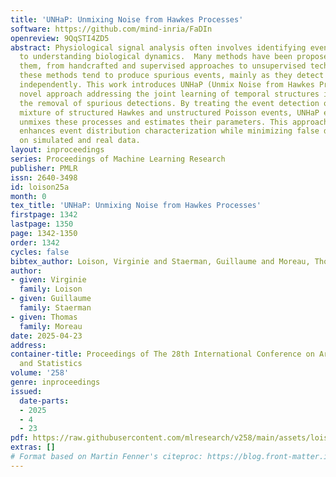 ```yaml
---
title: 'UNHaP: Unmixing Noise from Hawkes Processes'
software: https://github.com/mind-inria/FaDIn
openreview: 9QqSTI4ZD5
abstract: Physiological signal analysis often involves identifying events crucial
  to understanding biological dynamics.  Many methods have been proposed to detect
  them, from handcrafted and supervised approaches to unsupervised techniques. All
  these methods tend to produce spurious events, mainly as they detect each event
  independently. This work introduces UNHaP (Unmix Noise from Hawkes Processes), a
  novel approach addressing the joint learning of temporal structures in events and
  the removal of spurious detections. By treating the event detection output as a
  mixture of structured Hawkes and unstructured Poisson events, UNHaP efficiently
  unmixes these processes and estimates their parameters. This approach significantly
  enhances event distribution characterization while minimizing false detection rates
  on simulated and real data.
layout: inproceedings
series: Proceedings of Machine Learning Research
publisher: PMLR
issn: 2640-3498
id: loison25a
month: 0
tex_title: 'UNHaP: Unmixing Noise from Hawkes Processes'
firstpage: 1342
lastpage: 1350
page: 1342-1350
order: 1342
cycles: false
bibtex_author: Loison, Virginie and Staerman, Guillaume and Moreau, Thomas
author:
- given: Virginie
  family: Loison
- given: Guillaume
  family: Staerman
- given: Thomas
  family: Moreau
date: 2025-04-23
address:
container-title: Proceedings of The 28th International Conference on Artificial Intelligence
  and Statistics
volume: '258'
genre: inproceedings
issued:
  date-parts:
  - 2025
  - 4
  - 23
pdf: https://raw.githubusercontent.com/mlresearch/v258/main/assets/loison25a/loison25a.pdf
extras: []
# Format based on Martin Fenner's citeproc: https://blog.front-matter.io/posts/citeproc-yaml-for-bibliographies/
---
```

